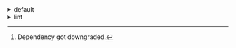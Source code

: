 <details>
<summary>default</summary>

|Platform|Dependency|Before|After|Change|
|-:|-|-|-|-|
|linux-64|**new-package**||0.10.1|Added|
||**removed-package**|0.10.1||Removed|
||**bpy**|0.10.1|2.10.1|Major Upgrade|
||**polars**|herads_0|herads_1|Only build string|
||python|0.10.0|0.10.1|Patch Upgrade|
|osx-arm64|**polars**[^2]|0.10.0|0.9.1|Minor Downgrade|
||**python**|0.10.0|0.10.1|Patch Upgrade|

</details>

<details>
<summary>lint</summary>

|Platform|Dependency|Before|After|Change|
|-:|-|-|-|-|
|linux-64|**polars**|0.10.0|0.10.1|Patch Upgrade|
||python|0.10.0|0.10.1|Patch Upgrade|

</details>

[^1]: *Cursive* means explicit dependency.
[^2]: Dependency got downgraded.
